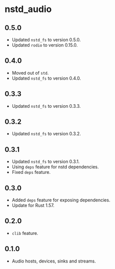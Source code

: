 # nstd_audio
## 0.5.0
- Updated `nstd_fs` to version 0.5.0.
- Updated `rodio` to version 0.15.0.
## 0.4.0
- Moved out of `std`.
- Updated `nstd_fs` to version 0.4.0.
## 0.3.3
- Updated `nstd_fs` to version 0.3.3.
## 0.3.2
- Updated `nstd_fs` to version 0.3.2.
## 0.3.1
- Updated `nstd_fs` to version 0.3.1.
- Using `deps` feature for nstd dependencies.
- Fixed `deps` feature.
## 0.3.0
- Added `deps` feature for exposing dependencies.
- Update for Rust 1.57.
## 0.2.0
- `clib` feature.
## 0.1.0
- Audio hosts, devices, sinks and streams.
